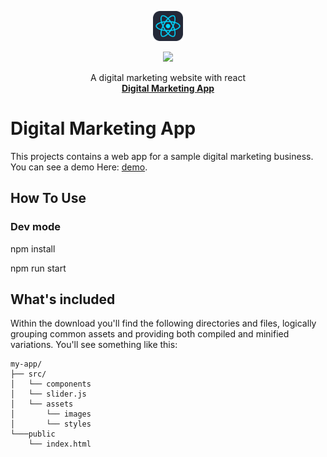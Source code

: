 <p align="center">
  <a href="https://getbootstrap.com/">
<img src="https://github.com/tandpfun/skill-icons/raw/main/icons/React-Dark.svg" width="48" style="max-width: 100%">
  </a>
  <p align="center">  
    <a href="https://img.shields.io/apm/l/npm?style=flat-square">
     <img src="https://img.shields.io/apm/l/npm?style=flat-square">
    </a>
  </p>
  
</p>
<p align="center">
  A digital marketing website with react
  <br>
  <a href="https://github.com/Dark-Red-Apple/digital-marketing-app" ><strong>Digital Marketing App</strong></a>
</p>

# Digital Marketing App

This projects contains a web app for a sample digital marketing business.
<br>
You can see a demo Here: <a href="https://digital-marketing-app.vercel.app/" target="__blank">demo</a>.

## How To Use

### Dev mode

npm install

npm run start

## What's included

Within the download you'll find the following directories and files, logically grouping common assets and providing both compiled and minified variations. You'll see something like this:

```
my-app/
├── src/
│   └── components
│   └── slider.js
│   └── assets
│       └── images
│       └── styles
└───public
    └── index.html

```
